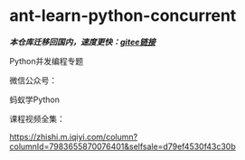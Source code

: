 # ant-learn-python-concurrent

***本仓库迁移回国内，速度更快：[gitee链接](https://gitee.com/antpython/ant-learn-python-concurrent)***

Python并发编程专题

微信公众号：

蚂蚁学Python

课程视频全集：

https://zhishi.m.iqiyi.com/column?columnId=7983655870076401&selfsale=d79ef4530f43c30b
